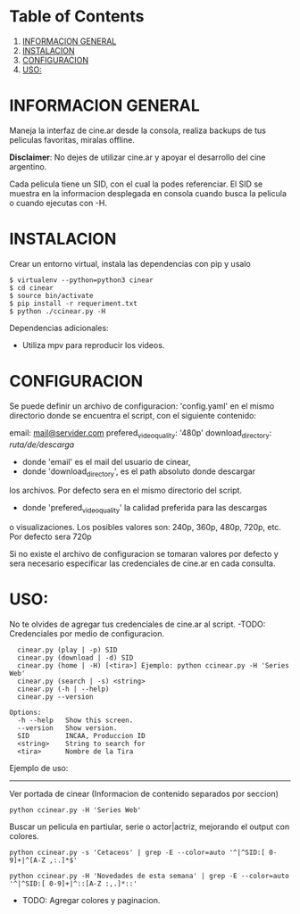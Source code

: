 
# Table of Contents

1.  [INFORMACION GENERAL](#org937142a)
2.  [INSTALACION](#org80e7521)
3.  [CONFIGURACION](#orgcbbd2b0)
4.  [USO:](#org76aecb7)



<a id="org937142a"></a>

# INFORMACION GENERAL

Maneja la interfaz de cine.ar desde la consola,
realiza backups de tus peliculas favoritas, miralas offline.

**Disclaimer**: No dejes de utilizar cine.ar y apoyar
el desarrollo del cine argentino.

Cada pelicula tiene un SID, con el cual la podes referenciar.
El SID se muestra en la informacion desplegada en consola cuando 
busca la pelicula o cuando ejecutas con -H.


<a id="org80e7521"></a>

# INSTALACION

Crear un entorno virtual, instala las dependencias con pip y usalo

    $ virtualenv --python=python3 cinear
    $ cd cinear
    $ source bin/activate
    $ pip install -r requeriment.txt
    $ python ./ccinear.py -H

Dependencias adicionales:

-   Utiliza mpv para reproducir los videos.


<a id="orgcbbd2b0"></a>

# CONFIGURACION

Se puede definir un archivo de configuracion:
'config.yaml'
en el mismo directorio donde se encuentra el script, con el siguiente
contenido:

email: mail@servider.com
prefered<sub>video</sub><sub>quality</sub>: '480p'
download<sub>directory</sub>: *ruta/de/descarga*

-   donde 'email' es el mail del usuario de cinear,
-   donde 'download<sub>directory</sub>', es el path absoluto donde descargar

los archivos. Por defecto sera en el mismo directorio del 
script. 

-   donde 'prefered<sub>video</sub><sub>quality</sub>' la calidad preferida para las descargas

o visualizaciones. Los posibles valores son:
240p, 360p, 480p, 720p, etc. Por defecto sera 720p

Si no existe el archivo de configuracion se tomaran valores por defecto
y sera necesario especificar las credenciales de cine.ar en cada consulta.


<a id="org76aecb7"></a>

# USO:

No te olvides de agregar tus credenciales de cine.ar al script.
-TODO: Credenciales por medio de configuracion.

      cinear.py (play | -p) SID
      cinear.py (download | -d) SID
      cinear.py (home | -H) [<tira>] Ejemplo: python ccinear.py -H 'Series Web'
      cinear.py (search | -s) <string>
      cinear.py (-h | --help)
      cinear.py --version
    
    Options:
      -h --help   Show this screen.
      --version   Show version.
      SID         INCAA, Produccion ID
      <string>    String to search for
      <tira>      Nombre de la Tira

Ejemplo de uso:

---

Ver portada de cinear (Informacion de contenido separados por seccion)

    python ccinear.py -H 'Series Web'

Buscar un pelicula en partiular, serie o actor|actriz, mejorando el output
con colores.

    python ccinear.py -s 'Cetaceos' | grep -E --color=auto '^|^SID:[ 0-9]+|^[A-Z ,:.]*$'

    python ccinear.py -H 'Novedades de esta semana' | grep -E --color=auto '^|^SID:[ 0-9]+|^::[A-Z :,.]*::'

-   TODO: Agregar colores y paginacion.

